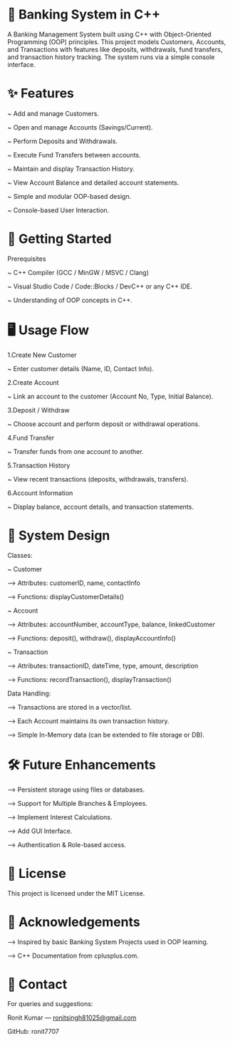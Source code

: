 # 🏦 Banking System in C++

A Banking Management System built using C++ with Object-Oriented Programming (OOP) principles. This project models Customers, Accounts, and Transactions with features like deposits, withdrawals, fund transfers, and transaction history tracking. The system runs via a simple console interface.

# ✨ Features

~ Add and manage Customers.

~ Open and manage Accounts (Savings/Current).

~ Perform Deposits and Withdrawals.

~ Execute Fund Transfers between accounts.

~ Maintain and display Transaction History.

~ View Account Balance and detailed account statements.

~ Simple and modular OOP-based design.

~ Console-based User Interaction.

# 🚀 Getting Started
Prerequisites

~ C++ Compiler (GCC / MinGW / MSVC / Clang)

~ Visual Studio Code / Code::Blocks / DevC++ or any C++ IDE.

~ Understanding of OOP concepts in C++.

# 🖥️ Usage Flow
1.Create New Customer

~ Enter customer details (Name, ID, Contact Info).

2.Create Account

~ Link an account to the customer (Account No, Type, Initial Balance).

3.Deposit / Withdraw

~ Choose account and perform deposit or withdrawal operations.

4.Fund Transfer

~ Transfer funds from one account to another.

5.Transaction History

~ View recent transactions (deposits, withdrawals, transfers).

6.Account Information

~ Display balance, account details, and transaction statements.

# 🧱 System Design
Classes:

~ Customer

--> Attributes: customerID, name, contactInfo

--> Functions: displayCustomerDetails()

~ Account

--> Attributes: accountNumber, accountType, balance, linkedCustomer

--> Functions: deposit(), withdraw(), displayAccountInfo()

~ Transaction

--> Attributes: transactionID, dateTime, type, amount, description

--> Functions: recordTransaction(), displayTransaction()

Data Handling:

--> Transactions are stored in a vector/list.

--> Each Account maintains its own transaction history.

--> Simple In-Memory data (can be extended to file storage or DB).

# 🛠️ Future Enhancements

--> Persistent storage using files or databases.

--> Support for Multiple Branches & Employees.

--> Implement Interest Calculations.

--> Add GUI Interface.

--> Authentication & Role-based access.

# 📜 License
This project is licensed under the MIT License.

# 🙌 Acknowledgements
--> Inspired by basic Banking System Projects used in OOP learning.

--> C++ Documentation from cplusplus.com.

# 📧 Contact
For queries and suggestions:

Ronit Kumar — ronitsingh81025@gmail.com

GitHub: ronit7707
